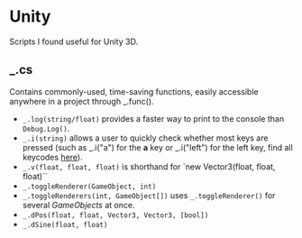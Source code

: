 # Unity
Scripts I found useful for Unity 3D.
## _.cs
Contains commonly-used, time-saving functions, easily accessible anywhere in a project through _.func().
* `_.log(string/float)` provides a faster way to print to the console than `Debug.Log()`.
* `_.i(string)` allows a user to quickly check whether most keys are pressed (such as _.i("a") for the **a** key or _.i("left") for the left key, find all keycodes [here](https://docs.unity3d.com/ScriptReference/KeyCode.html)).
* `_.v(float, float, float)` is shorthand for `new Vector3(float, float, float)``
* `_.toggleRenderer(GameObject, int)` 
* `_.toggleRenderers(int, GameObject[])` uses `_.toggleRenderer()` for several *GameObjects* at once.
* `_.dPos(float, float, Vector3, Vector3, [bool])`
* `_.dSine(float, float)`
<!--stackedit_data:
eyJoaXN0b3J5IjpbLTE1Nzk0NzY5NjUsLTE4MTM2MDgzLC0xMD
U3MDEzODg2XX0=
-->